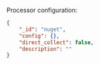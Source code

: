 Processor configuration:
```json
{
    "_id": "nuget",
    "config": {},
    "direct_collect": false,
    "description": ""
}
```
